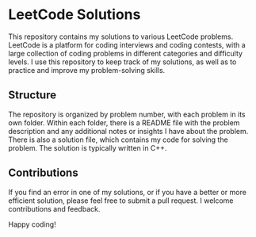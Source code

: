 # LeetCode Solutions

This repository contains my solutions to various LeetCode problems. LeetCode is a platform for coding interviews and coding contests, with a large collection of coding problems in different categories and difficulty levels. I use this repository to keep track of my solutions, as well as to practice and improve my problem-solving skills.

## Structure

The repository is organized by problem number, with each problem in its own folder. Within each folder, there is a README file with the problem description and any additional notes or insights I have about the problem. There is also a solution file, which contains my code for solving the problem. The solution is typically written in C++.


## Contributions

If you find an error in one of my solutions, or if you have a better or more efficient solution, please feel free to submit a pull request. I welcome contributions and feedback.


Happy coding!
